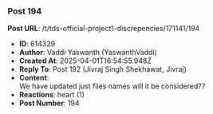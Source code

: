 ### Post 194
**Post URL**: /t/tds-official-project1-discrepencies/171141/194
- **ID**: 614329
- **Author**: Vaddi Yaswanth (YaswanthVaddi)
- **Created At**: 2025-04-01T16:54:55.948Z
- **Reply To**: Post 192 (Jivraj Singh Shekhawat, Jivraj)
- **Content**:  
  We have updated just files names will it be considered??
- **Reactions**: heart (1)
- **Post Number**: 194

